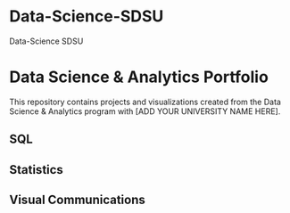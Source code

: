 # Data-Science-SDSU
Data-Science SDSU
# Data Science & Analytics Portfolio
This repository contains projects and visualizations created from the Data
Science & Analytics program with [ADD YOUR UNIVERSITY NAME HERE].
## SQL
## Statistics
## Visual Communications
